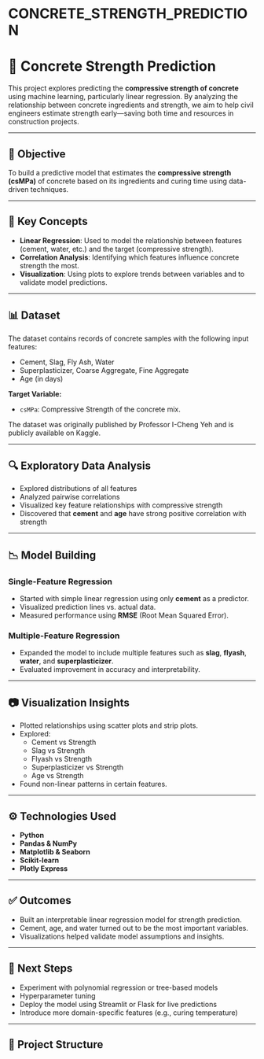 # CONCRETE_STRENGTH_PREDICTION

# 🧱 Concrete Strength Prediction

This project explores predicting the **compressive strength of concrete** using machine learning, particularly linear regression. By analyzing the relationship between concrete ingredients and strength, we aim to help civil engineers estimate strength early—saving both time and resources in construction projects.

---

## 📌 Objective

To build a predictive model that estimates the **compressive strength (csMPa)** of concrete based on its ingredients and curing time using data-driven techniques.

---

## 🧠 Key Concepts

- **Linear Regression**: Used to model the relationship between features (cement, water, etc.) and the target (compressive strength).
- **Correlation Analysis**: Identifying which features influence concrete strength the most.
- **Visualization**: Using plots to explore trends between variables and to validate model predictions.

---

## 📊 Dataset

The dataset contains records of concrete samples with the following input features:

- Cement, Slag, Fly Ash, Water
- Superplasticizer, Coarse Aggregate, Fine Aggregate
- Age (in days)

**Target Variable:**
- `csMPa`: Compressive Strength of the concrete mix.

The dataset was originally published by Professor I-Cheng Yeh and is publicly available on Kaggle.

---

## 🔍 Exploratory Data Analysis

- Explored distributions of all features
- Analyzed pairwise correlations
- Visualized key feature relationships with compressive strength
- Discovered that **cement** and **age** have strong positive correlation with strength

---

## 📉 Model Building

### Single-Feature Regression

- Started with simple linear regression using only **cement** as a predictor.
- Visualized prediction lines vs. actual data.
- Measured performance using **RMSE** (Root Mean Squared Error).

### Multiple-Feature Regression

- Expanded the model to include multiple features such as **slag**, **flyash**, **water**, and **superplasticizer**.
- Evaluated improvement in accuracy and interpretability.

---

## 📷 Visualization Insights

- Plotted relationships using scatter plots and strip plots.
- Explored:
  - Cement vs Strength
  - Slag vs Strength
  - Flyash vs Strength
  - Superplasticizer vs Strength
  - Age vs Strength
- Found non-linear patterns in certain features.

---

## ⚙️ Technologies Used

- **Python**
- **Pandas & NumPy**
- **Matplotlib & Seaborn**
- **Scikit-learn**
- **Plotly Express**

---

## ✅ Outcomes

- Built an interpretable linear regression model for strength prediction.
- Cement, age, and water turned out to be the most important variables.
- Visualizations helped validate model assumptions and insights.

---

## 🚀 Next Steps

- Experiment with polynomial regression or tree-based models
- Hyperparameter tuning
- Deploy the model using Streamlit or Flask for live predictions
- Introduce more domain-specific features (e.g., curing temperature)

---

## 📁 Project Structure

